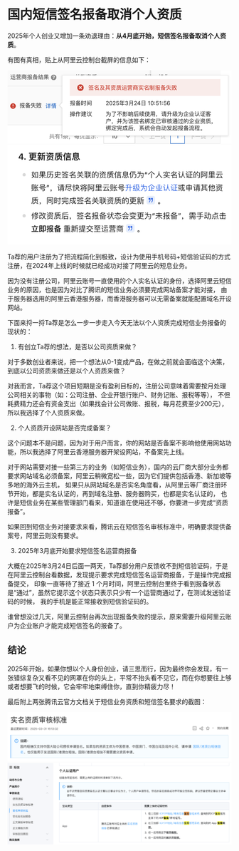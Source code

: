 
# 国内短信签名报备取消个人资质

2025年个人创业又增加一条劝退理由：**从4月底开始，短信签名报备取消个人资质**。


有图有真相，贴上从阿里云控制台截屏的信息如下：

![运营商报备结果](../imgs/sms_bb_1.png)
![解决报备失败方法之更新资质信息](../imgs/sms_bb_2.png)


Ta荐的用户注册为了把流程简化到极致，设计为使用手机号码+短信验证码的方式注册，在2024年上线的时候就已经成功对接了阿里云的短息业务。


因为没有注册公司，阿里云账号一直使用的个人实名认证的身份，选择阿里云短信业务的原因，也是因为对比了腾讯的短信业务必须要完成网站备案才能对接，
由于服务器选用的阿里云香港服务器，而香港服务器可以无需备案就能配置域名开设网站。


下面来捋一捋Ta荐是怎么一步一步走入今天无法以个人资质完成短信业务报备的现状的：

1. 有创立Ta荐的想法，是否以公司资质来做？

对于多数创业者来说，把一个想法从0-1变成产品，在做之前就会面临这个决策，到底以公司资质来做还是以个人资质来做？

对我而言，Ta荐这个项目短期是没有盈利目标的，注册公司意味着需要按月处理公司相关的事物（如：公司注册、企业开银行账户、财务记账、报税等等），
不但耗费精力还会有资金支出（如果找会计公司做账、报税，每月花费至少200元），所以我选择了个人资质来做。

2. 个人资质开设网站是否完成备案？

这个问题本不是问题，因为对于用户而言，你的网站是否备案不影响他使用网站功能，所以我选择了阿里云香港服务器开架设网站，不备案先上线。

对于网站需要对接一些第三方的业务（如短信业务），国内的云厂商大部分业务都要求网站域名必须备案，阿里云稍微宽松一些，因为它们提供包括香港、新加坡等多地的海外云主机，
如果只从网站域名是否实名角度看，从阿里云等厂商注册环节开始，都是实名认证的，再到域名注册、服务器购买，也都是实名认证的，
也许是短信业务在某些管理部门看来，知道谁在使用还不够，你要进一步完成“资质报备”。

如果回到短信业务对接要求来看，腾讯云在短信签名审核标准中，明确要求提供备案号，阿里云则没有要求。


3. 2025年3月底开始要求短信签名运营商报备

大概在2025年3月24日后面一两天，Ta荐部分用户反馈收不到短信验证码，于是在阿里云控制台看数据，发现提示要求完成短信签名运营商报备，于是操作完成报备提交，
印象一直等待了接近 1 个月时间，阿里云控制台里终于看到报备状态是“通过”，虽然它提示这个状态只表示只少有一个运营商通过了，在测试发送验证码的时候，
我的手机是能正常接收到短信验证码的。

谁曾想没过几天，阿里云控制台再次出现报备失败的提示，原来需要升级阿里云账户为企业账户才能完成短信签名的报备了。


## 结论

2025年开始，如果你想以个人身份创业，请三思而行，因为最终你会发现，有一张错综复杂又看不见的网罩在你的头上，平常不抬头看不见它，而在你想要往上够或者想要飞的时候，它会牢牢地束缚住你，直到你精疲力尽！


最后附上两张腾讯云官方文档关于短信业务资质和短信签名要求的截图：

![2025-3-31更新的实名资质审核标准](../imgs/sms_tx_1.png)
![腾讯云短信签名审核标准-个人认证用户](../imgs/sms_tx_2.png)